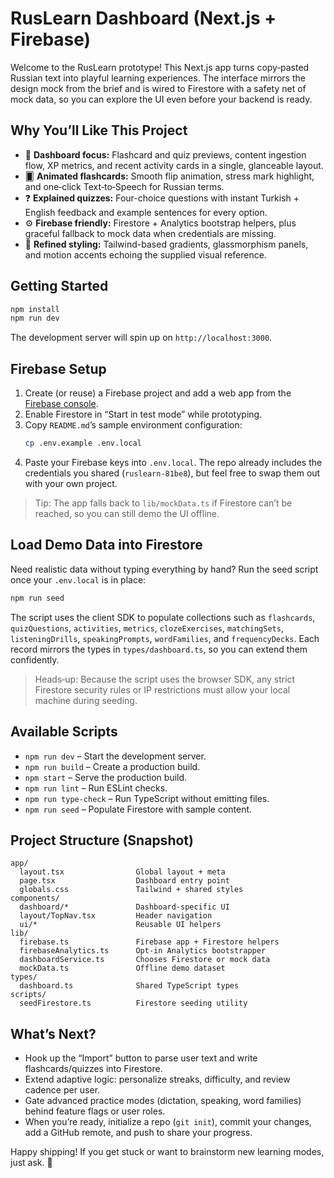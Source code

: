 # RusLearn Dashboard (Next.js + Firebase)

Welcome to the RusLearn prototype! This Next.js app turns copy‑pasted Russian text into playful learning experiences. The interface mirrors the design mock from the brief and is wired to Firestore with a safety net of mock data, so you can explore the UI even before your backend is ready.

## Why You’ll Like This Project

- 🎯 **Dashboard focus:** Flashcard and quiz previews, content ingestion flow, XP metrics, and recent activity cards in a single, glanceable layout.
- 🂠 **Animated flashcards:** Smooth flip animation, stress mark highlight, and one‑click Text‑to‑Speech for Russian terms.
- ❓ **Explained quizzes:** Four-choice questions with instant Turkish + English feedback and example sentences for every option.
- ⚙️ **Firebase friendly:** Firestore + Analytics bootstrap helpers, plus graceful fallback to mock data when credentials are missing.
- 🎨 **Refined styling:** Tailwind-based gradients, glassmorphism panels, and motion accents echoing the supplied visual reference.

## Getting Started

```bash
npm install
npm run dev
```

The development server will spin up on `http://localhost:3000`.

## Firebase Setup

1. Create (or reuse) a Firebase project and add a web app from the [Firebase console](https://console.firebase.google.com/).
2. Enable Firestore in “Start in test mode” while prototyping.
3. Copy `README.md`’s sample environment configuration:
   ```bash
   cp .env.example .env.local
   ```
4. Paste your Firebase keys into `.env.local`. The repo already includes the credentials you shared (`ruslearn-81be8`), but feel free to swap them out with your own project.

> Tip: The app falls back to `lib/mockData.ts` if Firestore can’t be reached, so you can still demo the UI offline.

## Load Demo Data into Firestore

Need realistic data without typing everything by hand? Run the seed script once your `.env.local` is in place:

```bash
npm run seed
```

The script uses the client SDK to populate collections such as `flashcards`, `quizQuestions`, `activities`, `metrics`, `clozeExercises`, `matchingSets`, `listeningDrills`, `speakingPrompts`, `wordFamilies`, and `frequencyDecks`. Each record mirrors the types in `types/dashboard.ts`, so you can extend them confidently.

> Heads‑up: Because the script uses the browser SDK, any strict Firestore security rules or IP restrictions must allow your local machine during seeding.

## Available Scripts

- `npm run dev` – Start the development server.
- `npm run build` – Create a production build.
- `npm start` – Serve the production build.
- `npm run lint` – Run ESLint checks.
- `npm run type-check` – Run TypeScript without emitting files.
- `npm run seed` – Populate Firestore with sample content.

## Project Structure (Snapshot)

```
app/
  layout.tsx                Global layout + meta
  page.tsx                  Dashboard entry point
  globals.css               Tailwind + shared styles
components/
  dashboard/*               Dashboard-specific UI
  layout/TopNav.tsx         Header navigation
  ui/*                      Reusable UI helpers
lib/
  firebase.ts               Firebase app + Firestore helpers
  firebaseAnalytics.ts      Opt-in Analytics bootstrapper
  dashboardService.ts       Chooses Firestore or mock data
  mockData.ts               Offline demo dataset
types/
  dashboard.ts              Shared TypeScript types
scripts/
  seedFirestore.ts          Firestore seeding utility
```

## What’s Next?

- Hook up the “Import” button to parse user text and write flashcards/quizzes into Firestore.
- Extend adaptive logic: personalize streaks, difficulty, and review cadence per user.
- Gate advanced practice modes (dictation, speaking, word families) behind feature flags or user roles.
- When you’re ready, initialize a repo (`git init`), commit your changes, add a GitHub remote, and push to share your progress.

Happy shipping! If you get stuck or want to brainstorm new learning modes, just ask. 🚀
